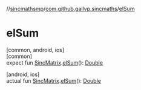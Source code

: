 //[sincmathsmp](../../index.md)/[com.github.gallvp.sincmaths](index.md)/[elSum](el-sum.md)

# elSum

[common, android, ios]\
[common]\
expect fun [SincMatrix](-sinc-matrix/index.md).[elSum](el-sum.md)(): [Double](https://kotlinlang.org/api/latest/jvm/stdlib/kotlin/-double/index.html)

[android, ios]\
actual fun [SincMatrix](-sinc-matrix/index.md).[elSum](el-sum.md)(): [Double](https://kotlinlang.org/api/latest/jvm/stdlib/kotlin/-double/index.html)
